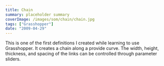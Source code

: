```yaml
---
title: Chain
summary: placeholder summary
coverImage: /images/som/chain/chain.jpg
tags: ["Grasshopper"]
date: "2009-04-29"
---
```


This is one of the first definitions I created while learning to use Grasshopper. It creates a chain along a provide curve. The width, height, thickness, and spacing of the links can be controlled through parameter sliders.
